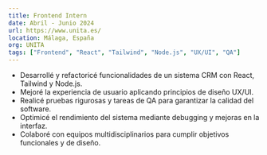 ```yaml
---
title: Frontend Intern
date: Abril - Junio 2024
url: https://www.unita.es/
location: Málaga, España
org: UNITA
tags: ["Frontend", "React", "Tailwind", "Node.js", "UX/UI", "QA"]
---
```


- Desarrollé y refactoricé funcionalidades de un sistema CRM con React, Tailwind y Node.js.
- Mejoré la experiencia de usuario aplicando principios de diseño UX/UI.
- Realicé pruebas rigurosas y tareas de QA para garantizar la calidad del software.
- Optimicé el rendimiento del sistema mediante debugging y mejoras en la interfaz.
- Colaboré con equipos multidisciplinarios para cumplir objetivos funcionales y de diseño.

